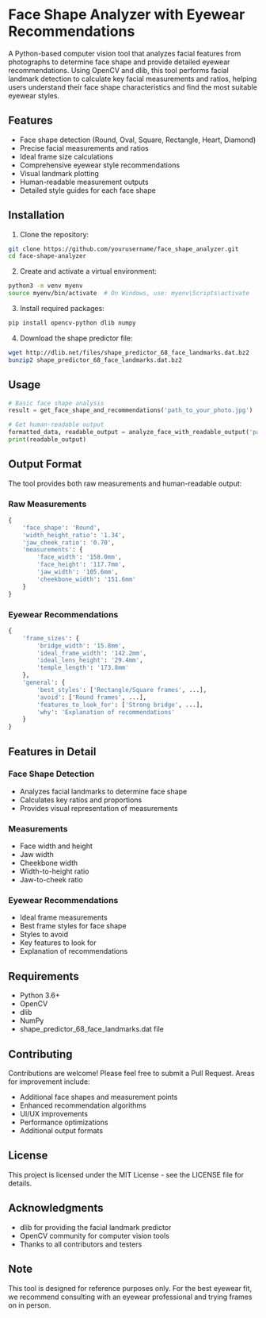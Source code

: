 # Face Shape Analyzer with Eyewear Recommendations

A Python-based computer vision tool that analyzes facial features from photographs to determine face shape and provide detailed eyewear recommendations. Using OpenCV and dlib, this tool performs facial landmark detection to calculate key facial measurements and ratios, helping users understand their face shape characteristics and find the most suitable eyewear styles.

## Features

- Face shape detection (Round, Oval, Square, Rectangle, Heart, Diamond)
- Precise facial measurements and ratios
- Ideal frame size calculations
- Comprehensive eyewear style recommendations
- Visual landmark plotting
- Human-readable measurement outputs
- Detailed style guides for each face shape

## Installation

1. Clone the repository:
```bash
git clone https://github.com/yourusername/face_shape_analyzer.git
cd face-shape-analyzer
```

2. Create and activate a virtual environment:
```bash
python3 -m venv myenv
source myenv/bin/activate  # On Windows, use: myenv\Scripts\activate
```

3. Install required packages:
```bash
pip install opencv-python dlib numpy
```

4. Download the shape predictor file:
```bash
wget http://dlib.net/files/shape_predictor_68_face_landmarks.dat.bz2
bunzip2 shape_predictor_68_face_landmarks.dat.bz2
```

## Usage

```python
# Basic face shape analysis
result = get_face_shape_and_recommendations('path_to_your_photo.jpg')

# Get human-readable output
formatted_data, readable_output = analyze_face_with_readable_output('path_to_your_photo.jpg')
print(readable_output)
```

## Output Format

The tool provides both raw measurements and human-readable output:

### Raw Measurements
```python
{
    'face_shape': 'Round',
    'width_height_ratio': '1.34',
    'jaw_cheek_ratio': '0.70',
    'measurements': {
        'face_width': '158.0mm',
        'face_height': '117.7mm',
        'jaw_width': '105.6mm',
        'cheekbone_width': '151.6mm'
    }
}
```

### Eyewear Recommendations
```python
{
    'frame_sizes': {
        'bridge_width': '15.8mm',
        'ideal_frame_width': '142.2mm',
        'ideal_lens_height': '29.4mm',
        'temple_length': '173.8mm'
    },
    'general': {
        'best_styles': ['Rectangle/Square frames', ...],
        'avoid': ['Round frames', ...],
        'features_to_look_for': ['Strong bridge', ...],
        'why': 'Explanation of recommendations'
    }
}
```

## Features in Detail

### Face Shape Detection
- Analyzes facial landmarks to determine face shape
- Calculates key ratios and proportions
- Provides visual representation of measurements

### Measurements
- Face width and height
- Jaw width
- Cheekbone width
- Width-to-height ratio
- Jaw-to-cheek ratio

### Eyewear Recommendations
- Ideal frame measurements
- Best frame styles for face shape
- Styles to avoid
- Key features to look for
- Explanation of recommendations

## Requirements

- Python 3.6+
- OpenCV
- dlib
- NumPy
- shape_predictor_68_face_landmarks.dat file

## Contributing

Contributions are welcome! Please feel free to submit a Pull Request. Areas for improvement include:

- Additional face shapes and measurement points
- Enhanced recommendation algorithms
- UI/UX improvements
- Performance optimizations
- Additional output formats

## License

This project is licensed under the MIT License - see the LICENSE file for details.

## Acknowledgments

- dlib for providing the facial landmark predictor
- OpenCV community for computer vision tools
- Thanks to all contributors and testers

## Note

This tool is designed for reference purposes only. For the best eyewear fit, we recommend consulting with an eyewear professional and trying frames on in person.